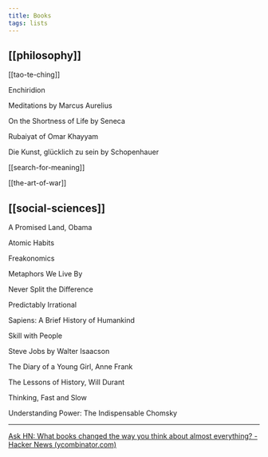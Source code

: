 ```yaml
---
title: Books
tags: lists 
---
```





## [[philosophy]]

[[tao-te-ching]]

Enchiridion 

Meditations by Marcus Aurelius 

On the Shortness of Life by Seneca 

Rubaiyat of Omar Khayyam

Die Kunst, glücklich zu sein by Schopenhauer

[[search-for-meaning]]

[[the-art-of-war]]



## [[social-sciences]]

A Promised Land, Obama

Atomic Habits

Freakonomics

Metaphors We Live By

Never Split the Difference

Predictably Irrational

Sapiens: A Brief History of Humankind

Skill with People

Steve Jobs by Walter Isaacson

The Diary of a Young Girl, Anne Frank

The Lessons of History, Will Durant

Thinking, Fast and Slow

Understanding Power: The Indispensable Chomsky

---

[Ask HN: What books changed the way you think about almost everything? - Hacker News (ycombinator.com)](https://news.ycombinator.com/item?id=19087418)